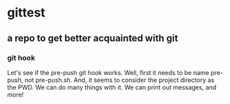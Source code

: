 # gittest

## a repo to get better acquainted with git

### git hook
Let's see if the pre-push git hook works. Well, first it needs to be name pre-push, not pre-push.sh. And, it seems to consider the project directory as the PWD. We can do many things with it. We can print out messages, and more!